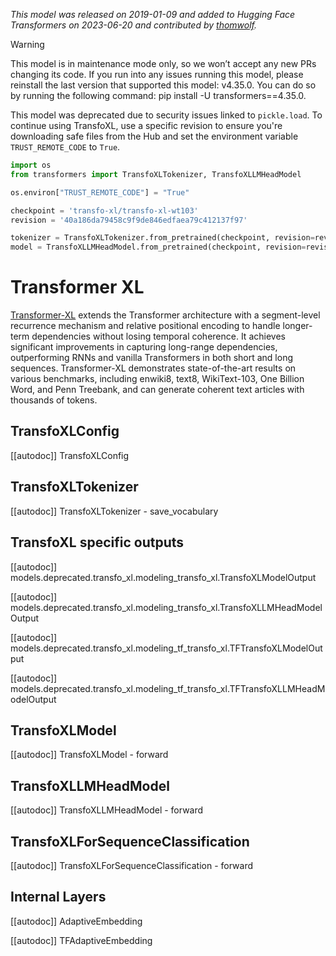 <!--Copyright 2020 The HuggingFace Team. All rights reserved.

Licensed under the Apache License, Version 2.0 (the "License"); you may not use this file except in compliance with
the License. You may obtain a copy of the License at

http://www.apache.org/licenses/LICENSE-2.0

Unless required by applicable law or agreed to in writing, software distributed under the License is distributed on
an "AS IS" BASIS, WITHOUT WARRANTIES OR CONDITIONS OF ANY KIND, either express or implied. See the License for the
specific language governing permissions and limitations under the License.

⚠️ Note that this file is in Markdown but contain specific syntax for our doc-builder (similar to MDX) that may not be
rendered properly in your Markdown viewer.

-->
*This model was released on 2019-01-09 and added to Hugging Face Transformers on 2023-06-20 and contributed by [thomwolf](https://huggingface.co/thomwolf).*

> [!WARNING]
> This model is in maintenance mode only, so we won’t accept any new PRs changing its code. If you run into any issues running this model, please reinstall the last version that supported this model: v4.35.0. You can do so by running the following command: pip install -U transformers==4.35.0.
>
> This model was deprecated due to security issues linked to `pickle.load`. To continue using TransfoXL, use a specific revision to ensure you're downloading safe files from the Hub and set the environment variable `TRUST_REMOTE_CODE` to `True`.
>
> ```py
> import os
> from transformers import TransfoXLTokenizer, TransfoXLLMHeadModel
> 
> os.environ["TRUST_REMOTE_CODE"] = "True"
> 
> checkpoint = 'transfo-xl/transfo-xl-wt103'
> revision = '40a186da79458c9f9de846edfaea79c412137f97'
> 
> tokenizer = TransfoXLTokenizer.from_pretrained(checkpoint, revision=revision)
> model = TransfoXLLMHeadModel.from_pretrained(checkpoint, revision=revision)
> ```

# Transformer XL

[Transformer-XL](https://huggingface.co/papers/1901.02860) extends the Transformer architecture with a segment-level recurrence mechanism and relative positional encoding to handle longer-term dependencies without losing temporal coherence. It achieves significant improvements in capturing long-range dependencies, outperforming RNNs and vanilla Transformers in both short and long sequences. Transformer-XL demonstrates state-of-the-art results on various benchmarks, including enwiki8, text8, WikiText-103, One Billion Word, and Penn Treebank, and can generate coherent text articles with thousands of tokens.

## TransfoXLConfig

[[autodoc]] TransfoXLConfig

## TransfoXLTokenizer

[[autodoc]] TransfoXLTokenizer
    - save_vocabulary

## TransfoXL specific outputs

[[autodoc]] models.deprecated.transfo_xl.modeling_transfo_xl.TransfoXLModelOutput

[[autodoc]] models.deprecated.transfo_xl.modeling_transfo_xl.TransfoXLLMHeadModelOutput

[[autodoc]] models.deprecated.transfo_xl.modeling_tf_transfo_xl.TFTransfoXLModelOutput

[[autodoc]] models.deprecated.transfo_xl.modeling_tf_transfo_xl.TFTransfoXLLMHeadModelOutput

## TransfoXLModel

[[autodoc]] TransfoXLModel
    - forward

## TransfoXLLMHeadModel

[[autodoc]] TransfoXLLMHeadModel
    - forward

## TransfoXLForSequenceClassification

[[autodoc]] TransfoXLForSequenceClassification
    - forward

## Internal Layers

[[autodoc]] AdaptiveEmbedding

[[autodoc]] TFAdaptiveEmbedding


